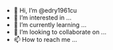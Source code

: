- 👋 Hi, I’m @edry1961cu
- 👀 I’m interested in ...
- 🌱 I’m currently learning ...
- 💞️ I’m looking to collaborate on ...
- 📫 How to reach me ...

<!---
edry1961cu/edry1961cu is a ✨ special ✨ repository because its `README.md` (this file) appears on your GitHub profile.
You can click the Preview link to take a look at your changes.
--->
